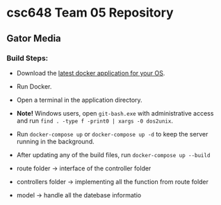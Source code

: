 # csc648 Team 05 Repository
## Gator Media
### Build Steps:
- Download the [latest docker application for your OS](https://docs.docker.com/get-docker/).
- Run Docker.
- Open a terminal in the application directory.
- **Note!** Windows users, open `git-bash.exe` with administrative access and run `find . -type f -print0 | xargs -0 dos2unix`.
- Run `docker-compose up` or `docker-compose up -d` to keep the server running in the background.
- After updating any of the build files, run `docker-compose up --build`






- route folder -> interface of the controller folder
- controllers folder -> implementing all the function from route folder
- model -> handle all the datebase informatio
